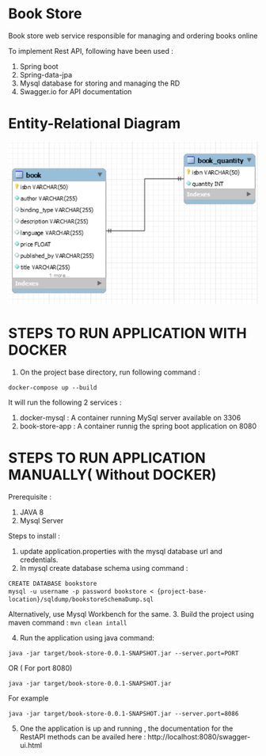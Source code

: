 # Book Store
Book store web service responsible for managing and ordering books online 

To implement Rest API, following have been used : 
1. Spring boot
2. Spring-data-jpa
3. Mysql database for storing and managing the RD
4. Swagger.io for API documentation

# Entity-Relational Diagram
![](images/erdiagram.png)

# STEPS TO RUN APPLICATION WITH DOCKER
1. On the project base directory, run following command : 

````
docker-compose up --build
````
It will run the following 2 services : 
1. docker-mysql : A container running MySql server available on 3306
2. book-store-app : A container runnig the spring boot application on 8080


# STEPS TO RUN APPLICATION MANUALLY( Without DOCKER)

Prerequisite :
1. JAVA 8
2. Mysql Server

Steps to install : 

1. update application.properties with the mysql database url and credentials.
2. In mysql create database schema using command : 

```
CREATE DATABASE bookstore
mysql -u username -p password bookstore < {project-base-location}/sqldump/bookstoreSchemaDump.sql
```
Alternatively, use Mysql Workbench for the same.
3. Build the project using maven command :
`mvn clean intall`

4. Run the application using java command: 

````
java -jar target/book-store-0.0.1-SNAPSHOT.jar --server.port=PORT
````
OR ( For port 8080)
````
java -jar target/book-store-0.0.1-SNAPSHOT.jar 
````
   
For example
````
java -jar target/book-store-0.0.1-SNAPSHOT.jar --server.port=8086 
````
5. One the application is up and running ,  the documentation for the RestAPI methods can be availed here : 
http://localhost:8080/swagger-ui.html
